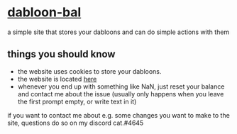 # [dabloon-bal](https://dabloonbal.github.io)
 a simple site that stores your dabloons and can do simple actions with them
## things you should know
- the website uses cookies to store your dabloons.
- the website is located [here](https://dabloonbal.github.io)
- whenever you end up with something like NaN, just reset your balance and  contact me about the issue (usually only happens when you leave the first prompt empty, or write text in it)

if you want to contact me about e.g. some changes you want to make to the site, questions do so on my discord cat.#4645
